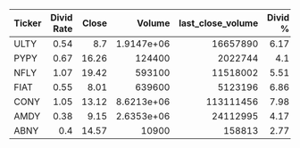 | Ticker   |   Divid Rate |   Close |          Volume |   last_close_volume |   Divid % | 5_Days_pos   | above_SMA_50   |
|:---------|-------------:|--------:|----------------:|--------------------:|----------:|:-------------|:---------------|
| ULTY     |         0.54 |    8.7  |      1.9147e+06 |            16657890 |      6.17 | False        | False          |
| PYPY     |         0.67 |   16.26 | 124400          |             2022744 |      4.1  | False        | False          |
| NFLY     |         1.07 |   19.42 | 593100          |            11518002 |      5.51 | True         | True           |
| FIAT     |         0.55 |    8.01 | 639600          |             5123196 |      6.86 | True         | False          |
| CONY     |         1.05 |   13.12 |      8.6213e+06 |           113111456 |      7.98 | False        | False          |
| AMDY     |         0.38 |    9.15 |      2.6353e+06 |            24112995 |      4.17 | False        | False          |
| ABNY     |         0.4  |   14.57 |  10900          |              158813 |      2.77 | False        | False          |